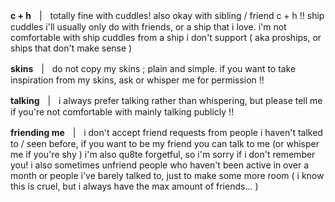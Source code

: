 

**c + h**ㅤ|ㅤtotally fine with cuddles! also okay with sibling / friend c + h !! ship cuddles i'll usually only do with friends, or a ship that i love. i'm not comfortable with ship cuddles from a ship i don't support ( aka proships, or ships that don't make sense )

**skins**ㅤ|ㅤdo not copy my skins ; plain and simple. if you want to take inspiration from my skins, ask or whisper me for permission !!

**talking**ㅤ|ㅤi always prefer talking rather than whispering, but please tell me if you're not comfortable with mainly talking publicly !!

**friending me**ㅤ|ㅤi don't accept friend requests from people i haven't talked to / seen before, if you want to be my friend you can talk to me (or whisper me if you're shy ) i'm also qu8te forgetful, so i'm sorry if i don't remember you! i also sometimes unfriend people who haven't been active in over a month or people i've barely talked to, just to make some more room ( i know this is cruel, but i always have the max amount of friends... )
